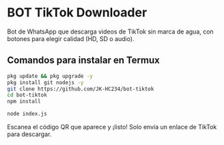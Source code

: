 # BOT TikTok Downloader

Bot de WhatsApp que descarga videos de TikTok sin marca de agua, con botones para elegir calidad (HD, SD o audio).

## Comandos para instalar en Termux

```bash
pkg update && pkg upgrade -y
pkg install git nodejs -y
git clone https://github.com/JK-HC234/bot-tiktok
cd bot-tiktok
npm install
```
```bash
node index.js
```
Escanea el código QR que aparece y ¡listo! Solo envía un enlace de TikTok para descargar.
